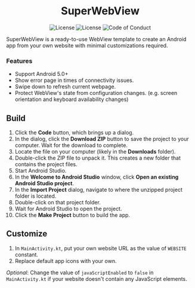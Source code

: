 <h1 align="center">
     SuperWebView
</h1>
<p align="center">
     <a style="text-decoration:none" href="https://github.com/roozbehzarei/SuperWebView/commits/master">
          <img src="https://img.shields.io/github/last-commit/roozbehzarei/superwebview?color=informational&label=last%20update" alt="License" />
     </a>
     <a style="text-decoration:none" href="LICENSE">
          <img src="https://img.shields.io/github/license/roozbehzarei/superwebview" alt="License" />
     </a>
     <a style="text-decoration:none" href="CODE_OF_CONDUCT.md">
          <img src="https://img.shields.io/badge/Contributor%20Covenant-2.0-4baaaa.svg" alt="Code of Conduct" />
     </a>
</p>

SuperWebView is a ready-to-use WebView template to create an Android app from your own website with minimal customizations required.

### Features
* Support Android 5.0+
* Show error page in times of connectivity issues.
* Swipe down to refresh current webpage.
* Protect WebView's state from configuration changes. (e.g. screen orientation and keyboard availability changes)

## Build
1. Click the **Code** button, which brings up a dialog.
2. In the dialog, click the **Download ZIP** button to save the project to your computer. Wait for the download to complete.
3. Locate the file on your computer (likely in the **Downloads** folder).
4. Double-click the ZIP file to unpack it. This creates a new folder that contains the project files.
5. Start Android Studio.
6. In the **Welcome to Android Studio** window, click **Open an existing Android Studio project**.
7. In the **Import Project** dialog, navigate to where the unzipped project folder is located.
8. Double-click on that project folder.
9. Wait for Android Studio to open the project.
10. Click the **Make Project** button to build the app.

## Customize
1. In `MainActivity.kt`, put your own website URL as the value of `WEBSITE` constant.
2. Replace default app icons with your own.

*Optional*: Change the value of `javaScriptEnabled` to `false` in `MainActivity.kt` if your website doesn't contain any JavaScript elements.
